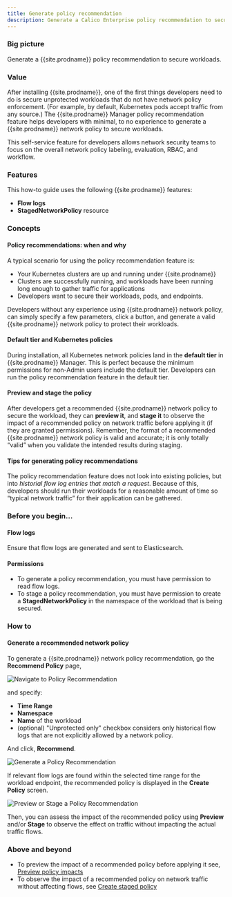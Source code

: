 ```yaml
---
title: Generate policy recommendation
description: Generate a Calico Enterprise policy recommendation to secure unprotected workloads.
---
```


### Big picture

Generate a {{site.prodname}} policy recommendation to secure workloads.

### Value

After installing {{site.prodname}}, one of the first things developers need to do is secure unprotected workloads that do not have network policy enforcement. (For example, by default, Kubernetes pods accept traffic from any source.) The {{site.prodname}} Manager policy recommendation feature helps developers with minimal, to no experience to generate a {{site.prodname}} network policy to secure workloads.

This self-service feature for developers allows network security teams to focus on the overall network policy labeling, evaluation, RBAC, and workflow.

### Features

This how-to guide uses the following {{site.prodname}} features:
- **Flow logs**
- **StagedNetworkPolicy** resource

### Concepts

#### Policy recommendations: when and why

A typical scenario for using the policy recommendation feature is:

- Your Kubernetes clusters are up and running under {{site.prodname}}
- Clusters are successfully running, and workloads have been running long enough to gather traffic for applications
- Developers want to secure their workloads, pods, and endpoints.

Developers without any experience using {{site.prodname}} network policy, can simply specify a few parameters, click a button, and generate a valid {{site.prodname}} network policy to protect their workloads.

#### Default tier and Kubernetes policies

During installation, all Kubernetes network policies land in the **default tier** in {{site.prodname}} Manager. This is perfect because the minimum permissions for non-Admin users include the default tier. Developers can run the policy recommendation feature in the default tier.

#### Preview and stage the policy

After developers get a recommended {{site.prodname}} network policy to secure the workload, they can **preview it**, and **stage it** to observe the impact of a recommended policy on network traffic before applying it (if they are granted permissions). Remember, the format of a recommended {{site.prodname}} network policy is valid and accurate; it is only totally “valid” when you validate the intended results during staging.

#### Tips for generating policy recommendations

The policy recommendation feature does not look into existing policies, but into *historial flow log entries that match a request*. Because of this, developers should run their workloads for a reasonable amount of time so “typical network traffic” for their application can be gathered.

### Before you begin...

#### Flow logs

Ensure that flow logs are generated and sent to Elasticsearch.

#### Permissions

- To generate a policy recommendation, you must have permission to read flow logs.
- To stage a policy recommendation, you must have permission to create a **StagedNetworkPolicy** in the namespace of the workload that is being secured.

### How to

#### Generate a recommended network policy

To generate a {{site.prodname}} network policy recommendation, go the **Recommend Policy** page,

![Navigate to Policy Recommendation]({{site.baseurl}}/images/generate-policy-recommendation/recommend-policy-action-bar.png)

and specify:

- **Time Range**
- **Namespace**
- **Name** of the workload
- (optional)  "Unprotected only" checkbox considers only historical flow logs that are not explicitly allowed by a network policy.

And click, **Recommend**.

![Generate a Policy Recommendation]({{site.baseurl}}/images/generate-policy-recommendation/recommend-policy-screen.png)

If relevant flow logs are found within the selected time range for the workload endpoint, the recommended policy is displayed in the **Create Policy** screen.

![Preview or Stage a Policy Recommendation]({{site.baseurl}}/images/generate-policy-recommendation/create-policy-action-buttons.png)

Then, you can assess the impact of the recommended policy using **Preview** and/or **Stage** to observe the effect on traffic without impacting the actual traffic flows.

### Above and beyond

- To preview the impact of a recommended policy before applying it see, [Preview policy impacts]({{site.baseurl}}/security/policy-impact-preview)
- To observe the impact of a recommended policy on network traffic without affecting flows, see [Create staged policy]({{site.baseurl}}/security/staged-network-policies)
